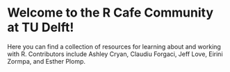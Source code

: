 # Welcome to the R Cafe Community at TU Delft!

Here you can find a collection of resources for learning about and working with R. Contributors include Ashley Cryan, Claudiu Forgaci, Jeff Love, Eirini Zormpa, and Esther Plomp. 
